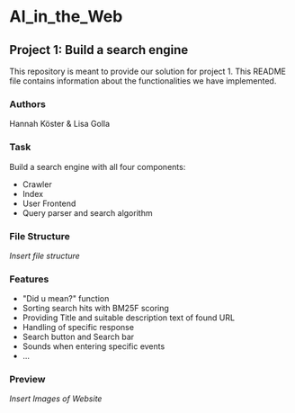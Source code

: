 # AI_in_the_Web

## Project 1: Build a search engine 
This repository is meant to provide our solution for project 1. This README file contains information about the functionalities we have implemented. 

### Authors 
Hannah Köster & Lisa Golla 

### Task 
Build a search engine with all four components:

  - Crawler
  - Index
  - User Frontend
  - Query parser and search algorithm

### File Structure 
*Insert file structure*

### Features 
  - "Did u mean?" function
  - Sorting search hits with BM25F scoring
  - Providing Title and suitable description text of found URL
  - Handling of specific response
  - Search button and Search bar
  - Sounds when entering specific events
  - ...


### Preview 
*Insert Images of Website*


